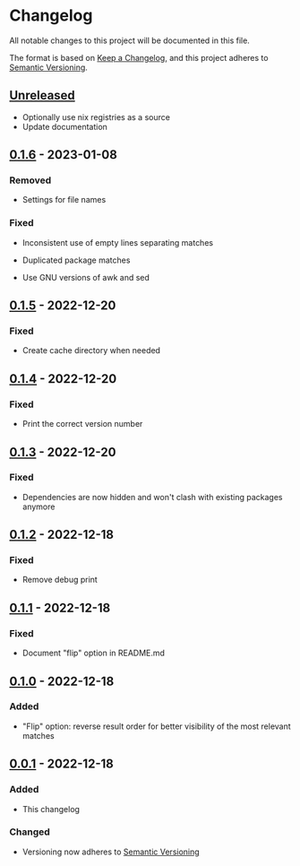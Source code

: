 # Changelog

All notable changes to this project will be documented in this file.

The format is based on [Keep a Changelog](https://keepachangelog.com/en/1.0.0/),
and this project adheres to [Semantic Versioning](https://semver.org/spec/v2.0.0.html).

## [Unreleased]

- Optionally use nix registries as a source
- Update documentation

## [0.1.6] - 2023-01-08
### Removed
- Settings for file names

### Fixed
- Inconsistent use of empty lines separating matches
- Duplicated package matches

- Use GNU versions of awk and sed

## [0.1.5] - 2022-12-20

### Fixed
- Create cache directory when needed

## [0.1.4] - 2022-12-20

### Fixed
- Print the correct version number

## [0.1.3] - 2022-12-20

### Fixed
- Dependencies are now hidden and won't clash with existing packages anymore

## [0.1.2] - 2022-12-18

### Fixed
- Remove debug print

## [0.1.1] - 2022-12-18

### Fixed
- Document "flip" option in README.md

## [0.1.0] - 2022-12-18

### Added
- "Flip" option: reverse result order for better visibility of the most relevant matches

## [0.0.1] - 2022-12-18

### Added
- This changelog

### Changed

- Versioning now adheres to [Semantic Versioning](https://semver.org/spec/v2.0.0.html)

[unreleased]: https://github.com/OleMussmann/Nix-Package-Search/compare/v0.1.6...development
[0.1.6]: https://github.com/OleMussmann/Nix-Package-Search/releases/tag/v0.1.6
[0.1.5]: https://github.com/OleMussmann/Nix-Package-Search/releases/tag/v0.1.5
[0.1.4]: https://github.com/OleMussmann/Nix-Package-Search/releases/tag/v0.1.4
[0.1.3]: https://github.com/OleMussmann/Nix-Package-Search/releases/tag/v0.1.3
[0.1.2]: https://github.com/OleMussmann/Nix-Package-Search/releases/tag/v0.1.2
[0.1.1]: https://github.com/OleMussmann/Nix-Package-Search/releases/tag/v0.1.1
[0.1.0]: https://github.com/OleMussmann/Nix-Package-Search/releases/tag/v0.1.0
[0.0.1]: https://github.com/OleMussmann/Nix-Package-Search/releases/tag/v0.0.1
